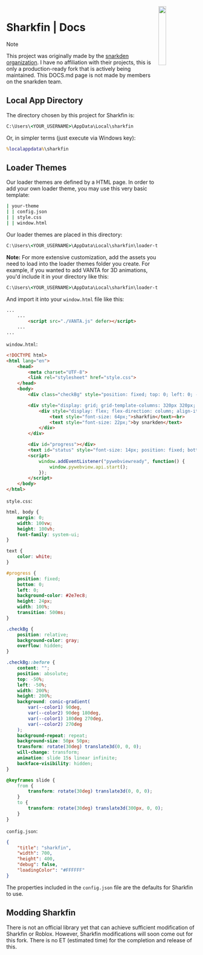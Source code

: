 <img src="https://github.com/snarkden/sharkfin/blob/main/assets/images/sharkfin.webp?raw=true" align="right" width="20%" height="20%">

# Sharkfin | Docs

> [!NOTE]
> This project was originally made by the [snarkden organization](https://github.com/snarkden). I have no affiliation with their projects, this is only a production-ready fork that is actively being maintained. This DOCS.md page is not made by members on the snarkden team.

## Local App Directory

The directory chosen by this project for Sharkfin is:

```cmd
C:\Users\<YOUR_USERNAME>\AppData\Local\sharkfin
```

Or, in simpler terms (just execute via Windows key):

```cmd
%localappdata%\sharkfin
```

## Loader Themes

Our loader themes are defined by a HTML page. In order to add your own loader theme, you may use this very basic template:

```cmd
| your-theme
| | config.json
| | style.css
| | window.html
```

Our loader themes are placed in this directory:

```cmd
C:\Users\<YOUR_USERNAME>\AppData\Local\sharkfin\loader-themes
```

**Note:** For more extensive customization, add the assets you need to load into the loader themes folder you create. For example, if you wanted to add VANTA for 3D animations, you'd include it in your directory like this:

```cmd
C:\Users\<YOUR_USERNAME>\AppData\Local\sharkfin\loader-themes\your-theme\VANTA.js
```

And import it into your `window.html` file like this:

```html
...
    ...
        <script src="./VANTA.js" defer></script>
    ...
...
```

`window.html`:

```html
<!DOCTYPE html>
<html lang="en">
    <head>
        <meta charset="UTF-8">
        <link rel="stylesheet" href="style.css">
    </head>
    <body>
        <div class="checkBg" style="position: fixed; top: 0; left: 0; --color1: #3b68b1; --color2: #3876b1; width: 100vw; height: 100vh; z-index: -1;"></div>

        <div style="display: grid; grid-template-columns: 320px 320px; height: 100vh; width: 100%; align-items: center; justify-content: center; text-align: center;">
            <div style="display: flex; flex-direction: column; align-items: center; justify-content: center; line-height: 18px;">
                <text style="font-size: 64px;">sharkfin</text><br>
                <text style="font-size: 22px;">by snarkden</text>
            </div>
        </div>

        <div id="progress"></div>
        <text id="status" style="font-size: 14px; position: fixed; bottom: 4px; left: 5px;">Loading...</text>
        <script>
            window.addEventListener("pywebviewready", function() {
                window.pywebview.api.start();
            });
        </script>
    </body>
</html>
```

`style.css`:

```css
html, body {
    margin: 0;
    width: 100vw;
    height: 100vh;
    font-family: system-ui;
}

text {
    color: white;
}

#progress {
    position: fixed;
    bottom: 0;
    left: 0;
    background-color: #2e7ec8;
    height: 24px;
    width: 100%;
    transition: 500ms;
}

.checkBg {
    position: relative;
    background-color: gray;
    overflow: hidden;
}

.checkBg::before {
    content: "";
    position: absolute;
    top: -50%;
    left: -50%;
    width: 200%;
    height: 200%;
    background: conic-gradient(
        var(--color1) 90deg,
        var(--color2) 90deg 180deg,
        var(--color1) 180deg 270deg,
        var(--color2) 270deg
    );
    background-repeat: repeat;
    background-size: 50px 50px;
    transform: rotate(30deg) translate3d(0, 0, 0);
    will-change: transform;
    animation: slide 15s linear infinite;
    backface-visibility: hidden;
}

@keyframes slide {
    from {
        transform: rotate(30deg) translate3d(0, 0, 0);
    }
    to {
        transform: rotate(30deg) translate3d(300px, 0, 0);
    }
}
```

`config.json`:

```json
{
    "title": "sharkfin",
    "width": 700,
    "height": 400,
    "debug": false,
    "loadingColor": "#FFFFFF"
}
```

The properties included in the `config.json` file are the defaults for Sharkfin to use.

## Modding Sharkfin

There is not an official library yet that can achieve sufficient modification of Sharkfin or Roblox. However, Sharkfin modifications will soon come out for this fork. There is no ET (estimated time) for the completion and release of this.
